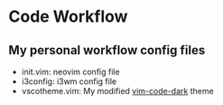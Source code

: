 # Code Workflow

## My personal workflow config files 

- init.vim: neovim config file 
- i3config: i3wm config file
- vscotheme.vim: My modified [vim-code-dark](https://github.com/tomasiser/vim-code-dark) theme
